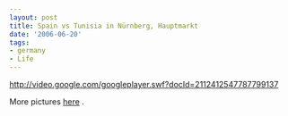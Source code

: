 ```yaml
---
layout: post
title: Spain vs Tunisia in Nürnberg, Hauptmarkt
date: '2006-06-20'
tags:
- germany
- Life
---
```


http://video.google.com/googleplayer.swf?docId=2112412547787799137

More pictures [here][1] .

[1]: http://www.flickr.com/photos/duncanmac-vicar/sets/72157594171640887/

